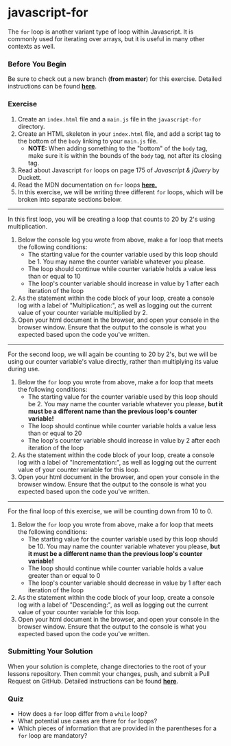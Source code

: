 # javascript-for

The `for` loop is another variant type of loop within Javascript. It is commonly used for iterating over arrays, but it is useful in many other contexts as well.

### Before You Begin

Be sure to check out a new branch (**from master**) for this exercise. Detailed instructions can be found [**here**](../../guides/before-each-exercise.md).

### Exercise

1. Create an `index.html` file and a `main.js` file in the `javascript-for` directory.
1. Create an HTML skeleton in your `index.html` file, and add a script tag to the bottom of the `body` linking to your `main.js` file.
    - **NOTE:** When adding something to the "bottom" of the `body` tag, make sure it is within the bounds of the `body` tag, not after its closing tag.
1. Read about Javascript `for` loops on page 175 of _Javascript & jQuery_ by Duckett.
1. Read the MDN documentation on `for` loops [**here.**](https://developer.mozilla.org/en-US/docs/Web/JavaScript/Reference/Statements/for)
1. In this exercise, we will be writing three different `for` loops, which will be broken into separate sections below.
---
In this first loop, you will be creating a loop that counts to 20 by 2's using multiplication.
1. Below the console log you wrote from above, make a for loop that meets the following conditions:
    - The starting value for the counter variable used by this loop should be 1. You may name the counter variable whatever you please.
    - The loop should continue while counter variable holds a value less than or equal to 10
    - The loop's counter variable should increase in value by 1 after each iteration of the loop
1. As the statement within the code block of your loop, create a console log with a label of "Multiplication:", as well as logging out the current value of your counter variable multiplied by 2.
1. Open your html document in the browser, and open your console in the browser window. Ensure that the output to the console is what you expected based upon the code you've written.
---
For the second loop, we will again be counting to 20 by 2's, but we will be using our counter variable's value directly, rather than multiplying its value during use.
1. Below the `for` loop you wrote from above, make a for loop that meets the following conditions:
    - The starting value for the counter variable used by this loop should be 2. You may name the counter variable whatever you please, **but it must be a different name than the previous loop's counter variable!**
    - The loop should continue while counter variable holds a value less than or equal to 20
    - The loop's counter variable should increase in value by 2 after each iteration of the loop
1. As the statement within the code block of your loop, create a console log with a label of "Incrementation:", as well as logging out the current value of your counter variable for this loop.
1. Open your html document in the browser, and open your console in the browser window. Ensure that the output to the console is what you expected based upon the code you've written.
---
For the final loop of this exercise, we will be counting down from 10 to 0.
1. Below the `for` loop you wrote from above, make a for loop that meets the following conditions:
    - The starting value for the counter variable used by this loop should be 10. You may name the counter variable whatever you please, **but it must be a different name than the previous loop's counter variable!**
    - The loop should continue while counter variable holds a value greater than or equal to 0
    - The loop's counter variable should decrease in value by 1 after each iteration of the loop
1. As the statement within the code block of your loop, create a console log with a label of "Descending:", as well as logging out the current value of your counter variable for this loop.
1. Open your html document in the browser, and open your console in the browser window. Ensure that the output to the console is what you expected based upon the code you've written.

### Submitting Your Solution

When your solution is complete, change directories to the root of your lessons repository. Then commit your changes, push, and submit a Pull Request on GitHub. Detailed instructions can be found [**here**](../../guides/after-each-exercise.md).

### Quiz

- How does a `for` loop differ from a `while` loop?
- What potential use cases are there for `for` loops?
- Which pieces of information that are provided in the parentheses for a `for` loop are mandatory?
